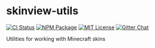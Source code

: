 skinview-utils
========

[![CI Status](https://img.shields.io/github/workflow/status/james090500/skinview-utils/CI?label=CI&logo=github&style=flat-square)](https://github.com/james090500/skinview-utils/actions?query=workflow:CI)
[![NPM Package](https://img.shields.io/npm/v/@james090500/skinview-utils.svg?style=flat-square)](https://www.npmjs.com/package/@james090500/skinview-utils)
[![MIT License](https://img.shields.io/badge/license-MIT-yellowgreen.svg?style=flat-square)](https://github.com/bs-community/skinview-utils/blob/master/LICENSE)
[![Gitter Chat](https://img.shields.io/gitter/room/TechnologyAdvice/Stardust.svg?style=flat-square)](https://gitter.im/skinview3d/Lobby)

Utilities for working with Minecraft skins
